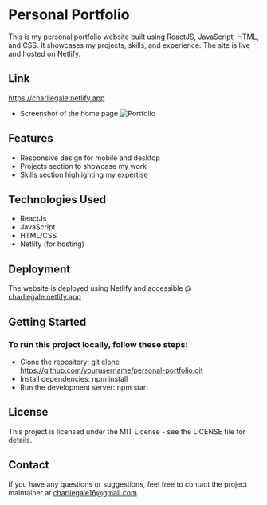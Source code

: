 # Personal Portfolio


 This is my personal portfolio website built using ReactJS, JavaScript, HTML, and CSS. It showcases my projects, skills, and experience. The site is live and hosted on Netlify.

## Link
https://charliegale.netlify.app

* Screenshot of the home page
![Portfolio](https://i.imgur.com/AqRsPuv.png)

## Features
* Responsive design for mobile and desktop
* Projects section to showcase my work
* Skills section highlighting my expertise
  
## Technologies Used
* ReactJs
* JavaScript
* HTML/CSS
* Netlify (for hosting)
  
## Deployment
The website is deployed using Netlify and accessible @ [charliegale.netlify.app](https://charliegale.netlify.app/)

## Getting Started
### To run this project locally, follow these steps:

* Clone the repository: git clone https://github.com/yourusername/personal-portfolio.git
* Install dependencies: npm install
* Run the development server: npm start

## License
This project is licensed under the MIT License - see the LICENSE file for details.

## Contact
If you have any questions or suggestions, feel free to contact the project maintainer at [charliegale16@gmail.com](mailto:charliegale16@gmail.com).
